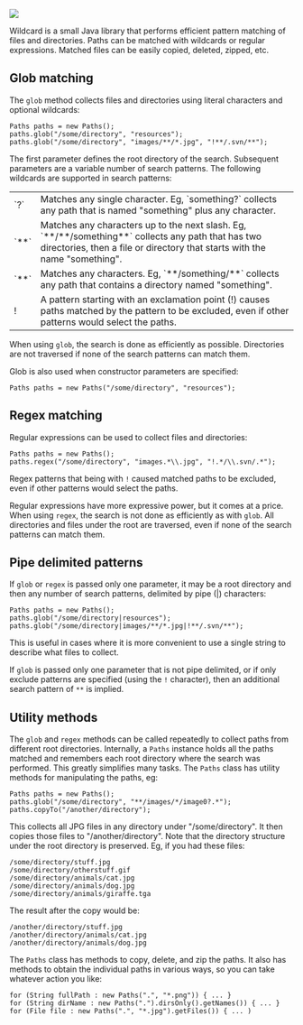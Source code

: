 ![](https://raw.github.com/wiki/EsotericSoftware/wildcard/images/logo.png)

Wildcard is a small Java library that performs efficient pattern matching of files and directories. Paths can be matched with wildcards or regular expressions. Matched files can be easily copied, deleted, zipped, etc.

## Glob matching

The `glob` method collects files and directories using literal characters and optional wildcards:

    Paths paths = new Paths();
    paths.glob("/some/directory", "resources");
    paths.glob("/some/directory", "images/**/*.jpg", "!**/.svn/**");

The first parameter defines the root directory of the search. Subsequent parameters are a variable number of search patterns. The following wildcards are supported in search patterns:

<table>
  <tr><td>`?`</td><td>Matches any single character. Eg, `something?` collects any path that is named "something" plus any character.</td></tr>
  <tr><td>`**`</td><td>Matches any characters up to the next slash. Eg, `**/**/something**` collects any path that has two directories, then a file or directory that starts with the name "something".</td></tr>
  <tr><td>`**`</td><td>Matches any characters. Eg, `**/something/**` collects any path that contains a directory named "something".</td></tr>
  <tr><td>!</td><td>A pattern starting with an exclamation point (!) causes paths matched by the pattern to be excluded, even if other patterns would select the paths.</td></tr>
</table>

When using `glob`, the search is done as efficiently as possible. Directories are not traversed if none of the search patterns can match them.

Glob is also used when constructor parameters are specified:

    Paths paths = new Paths("/some/directory", "resources");

## Regex matching

Regular expressions can be used to collect files and directories:

    Paths paths = new Paths();
    paths.regex("/some/directory", "images.*\\.jpg", "!.*/\\.svn/.*");

Regex patterns that being with `!` caused matched paths to be excluded, even if other patterns would select the paths.

Regular expressions have more expressive power, but it comes at a price. When using `regex`, the search is not done as efficiently as with `glob`. All directories and files under the root are traversed, even if none of the search patterns can match them.

## Pipe delimited patterns

If `glob` or `regex` is passed only one parameter, it may be a root directory and then any number of search patterns, delimited by pipe (|) characters:

    Paths paths = new Paths();
    paths.glob("/some/directory|resources");
    paths.glob("/some/directory|images/**/*.jpg|!**/.svn/**");

This is useful in cases where it is more convenient to use a single string to describe what files to collect.

If `glob` is passed only one parameter that is not pipe delimited, or if only exclude patterns are specified (using the `!` character), then an additional search pattern of `**` is implied.

## Utility methods

The `glob` and `regex` methods can be called repeatedly to collect paths from different root directories. Internally, a `Paths` instance holds all the paths matched and remembers each root directory where the search was performed. This greatly simplifies many tasks. The `Paths` class has utility methods for manipulating the paths, eg:

    Paths paths = new Paths();
    paths.glob("/some/directory", "**/images/*/image0?.*");
    paths.copyTo("/another/directory");

This collects all JPG files in any directory under "/some/directory". It then copies those files to "/another/directory". Note that the directory structure under the root directory is preserved. Eg, if you had these files:

    /some/directory/stuff.jpg
    /some/directory/otherstuff.gif
    /some/directory/animals/cat.jpg
    /some/directory/animals/dog.jpg
    /some/directory/animals/giraffe.tga

The result after the copy would be:

    /another/directory/stuff.jpg
    /another/directory/animals/cat.jpg
    /another/directory/animals/dog.jpg

The `Paths` class has methods to copy, delete, and zip the paths. It also has methods to obtain the individual paths in various ways, so you can take whatever action you like:

    for (String fullPath : new Paths(".", "*.png")) { ... }
    for (String dirName : new Paths(".").dirsOnly().getNames()) { ... }
    for (File file : new Paths(".", "*.jpg").getFiles()) { ... )
